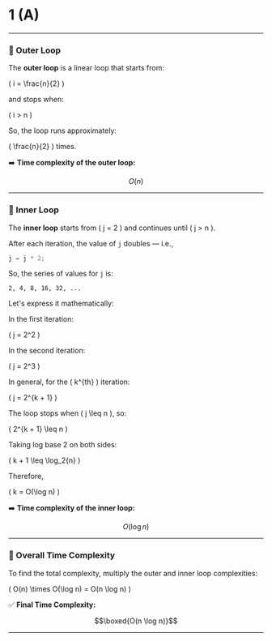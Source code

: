 # 1 (A)

---

### 🔹 Outer Loop
The **outer loop** is a linear loop that starts from:

\( i = \frac{n}{2} \)

and stops when:

\( i > n \)

So, the loop runs approximately:

\( \frac{n}{2} \) times.

➡️ **Time complexity of the outer loop:**

```math
O(n)
```

---

### 🔹 Inner Loop
The **inner loop** starts from \( j = 2 \) and continues until \( j > n \).

After each iteration, the value of `j` doubles — i.e.,

```cpp
j = j * 2;
```

So, the series of values for `j` is:

```
2, 4, 8, 16, 32, ...
```

Let's express it mathematically:

In the first iteration:

\( j = 2^2 \)

In the second iteration:

\( j = 2^3 \)

In general, for the \( k^{th} \) iteration:

\( j = 2^{k + 1} \)

The loop stops when \( j \leq n \), so:

\( 2^{k + 1} \leq n \)

Taking log base 2 on both sides:

\( k + 1 \leq \log_2{n} \)

Therefore,

\( k = O(\log n) \)

➡️ **Time complexity of the inner loop:**

```math
O(\log n)
```

---

### 🔹 Overall Time Complexity
To find the total complexity, multiply the outer and inner loop complexities:

\( O(n) \times O(\log n) = O(n \log n) \)

✅ **Final Time Complexity:**

```math
\boxed{O(n \log n)}
```

---


